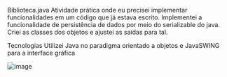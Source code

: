 Biblioteca.java
Atividade prática onde eu precisei implementar funcionalidades em um código que já estava escrito.
Implementei a funcionalidade de persistência de dados por meio do serializable do java.
Criei as classes dos objetos e ajustei as saídas para tal.

Tecnologias
Utilizei Java no paradigma orientado a objetos e JavaSWING para a interface gráfica

![image](https://github.com/Davi-Camargo-Souza/Portfolio/assets/127152981/78065517-6753-43d9-aada-e3e39381eb94)
